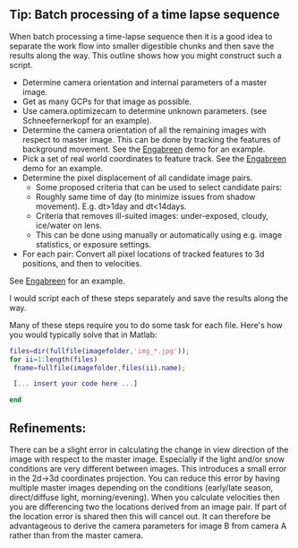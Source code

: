 ## Tip: Batch processing of a time lapse sequence

When batch processing a time-lapse sequence then it is a good idea to separate the work flow into smaller digestible chunks and then save the results along the way. This outline shows how you might construct such a script.  

* Determine camera orientation and internal parameters of a master image.
* Get as many GCPs for that image as possible.
* Use camera.optimizecam to determine unknown parameters. (see Schneefernerkopf for an example).
* Determine the camera orientation of all the remaining images with respect to master image. This can be done by tracking the features of background movement. See the [Engabreen](demoengabreen.md) demo for an example.
* Pick a set of real world coordinates to feature track. See the [Engabreen](demoengabreen.md) demo for an example.
* Determine the pixel displacement of all candidate image pairs.
  - Some proposed criteria that can be used to select candidate pairs:
  - Roughly same time of day (to minimize issues from shadow movement). E.g. dt>1day and dt<14days.
  - Criteria that removes ill-suited images: under-exposed, cloudy, ice/water on lens. 
  - This can be done using manually or automatically using e.g. image statistics, or exposure settings. 
* For each pair: Convert all pixel locations of tracked features to 3d positions, and then to velocities. 

See [Engabreen](demoengabreen.md) for an example.

I would script each of these steps separately and save the results along the way. 

    
Many of these steps require you to do some task for each file. Here's how you would typically solve that in Matlab:

```matlab
files=dir(fullfile(imagefolder,'img_*.jpg'));
for ii=1:length(files)
 fname=fullfile(imagefolder,files(ii).name);

 [... insert your code here ...]

end
```

## Refinements:
There can be a slight error in calculating the change in view direction of the image with respect to the master image. Especially if the light and/or snow conditions are very different between images. This introduces a small error in the 2d->3d coordinates projection. You can reduce this error by having multiple master images depending on the conditions (early/late season, direct/diffuse light, morning/evening). When you calculate velocities then you are differencing two the locations derived from an image pair. If part of the location error is shared then this will cancel out. It can therefore be advantageous to derive the camera parameters for image B from camera A rather than from the master camera.

